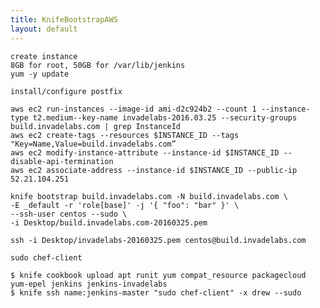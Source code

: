 ```yaml
---
title: KnifeBootstrapAWS
layout: default
---
```


    create instance
    8GB for root, 50GB for /var/lib/jenkins
    yum -y update

    install/configure postfix

    aws ec2 run-instances --image-id ami-d2c924b2 --count 1 --instance-type t2.medium--key-name invadelabs-2016.03.25 --security-groups build.invadelabs.com | grep InstanceId
    aws ec2 create-tags --resources $INSTANCE_ID --tags "Key=Name,Value=build.invadelabs.com”
    aws ec2 modify-instance-attribute --instance-id $INSTANCE_ID --disable-api-termination
    aws ec2 associate-address --instance-id $INSTANCE_ID --public-ip 52.21.104.251

    knife bootstrap build.invadelabs.com -N build.invadelabs.com \
    -E _default -r 'role[base]' -j '{ "foo": "bar" }' \
    --ssh-user centos --sudo \
    -i Desktop/build.invadelabs.com-20160325.pem

    ssh -i Desktop/invadelabs-20160325.pem centos@build.invadelabs.com

    sudo chef-client

    $ knife cookbook upload apt runit yum compat_resource packagecloud yum-epel jenkins jenkins-invadelabs
    $ knife ssh name:jenkins-master "sudo chef-client" -x drew --sudo
